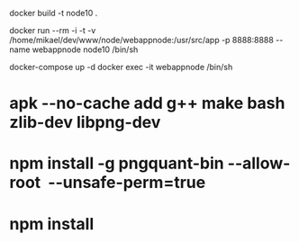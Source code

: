 docker build -t node10 .

docker run --rm -i -t -v /home/mikael/dev/www/node/webappnode:/usr/src/app -p 8888:8888 --name webappnode node10 /bin/sh

docker-compose up -d
docker exec -it webappnode /bin/sh

# apk --no-cache add g++ make bash zlib-dev libpng-dev
# npm install -g pngquant-bin --allow-root  --unsafe-perm=true
# npm install